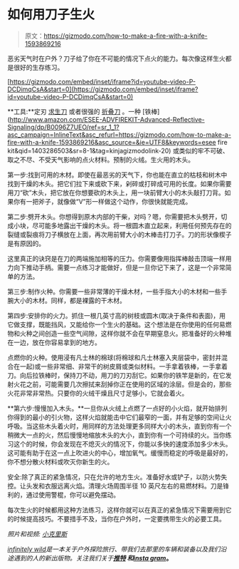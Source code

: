 # 如何用刀子生火

> 原文：<https://gizmodo.com/how-to-make-a-fire-with-a-knife-1593869216>

恶劣天气时在户外？刀子给了你在不可能的情况下点火的能力。每次像这样生火都是很好的生存练习。

 [https://gizmodo.com/embed/inset/iframe?id=youtube-video-P-DCDimqCsA&start=0](https://gizmodo.com/embed/inset/iframe?id=youtube-video-P-DCDimqCsA&start=0) 

**工具:**定刃 [求生刀](http://indefinitelywild.gizmodo.com/what-big-survival-knives-are-for-and-how-to-use-one-1572811597) 或者很强的 [折叠刀](http://indefinitelywild.gizmodo.com/how-to-find-the-perfect-pocket-knife-1590084875) 。一种 [铁棒](http://www.amazon.com/ESEE-ADVFIREKIT-Advanced-Reflective-Signaling/dp/B0096Z7UEO/ref=sr_1_1?asc_campaign=InlineText&asc_refurl=https://gizmodo.com/how-to-make-a-fire-with-a-knife-1593869216&asc_source=&ie=UTF8&keywords=esee fire kit&qid=1403286503&sr=8-1&tag=kinjagizmodolink-20) 或类似的牢不可破、取之不尽、不受天气影响的点火材料。预制的火绒。生火用的木头。



第一步:找到可用的木材。即使在最恶劣的天气下，你也能在直立的枯枝和树木中找到干燥的木头。把它们拉下来或砍下来，剁碎或打碎成可用的长度。如果你需要用刀“砍”木头，把它放在你想要砍的木头上，用一块前臂大小的木头敲打刀背。如果你有一把斧子，就像做“V”形一样做这个动作，你很快就能完成。

第二步:劈开木头。你想得到原木内部的干柴，对吗？嗯，你需要把木头劈开，切成小块，尽可能多地露出干燥的木头。将一根圆木直立起来，利用任何预先存在的裂缝或裂痕将刀子横放在上面，再次用前臂大小的木棒击打刀子。刀的形状像楔子是有原因的。

这里真正的诀窍是在刀的两端施加相等的压力。你需要像用指挥棒敲击顶端一样用力向下推动手柄。需要一点练习才能做好，但是一旦你记下来了，这是一个非常简单的方法。

第三步:制作火种。你需要一些非常薄的干燥木材，一些手指大小的木材和一些手腕大小的木材。同样，都是裸露的干木材。

第四步:安排你的火力。抓住一根几英寸高的树枝或圆木(取决于条件和表面)，用它做支撑，既能挡风，又能给你一个生火的基础。这个想法是在你使用的任何易燃物和火种之间创造一些空气间隙，这样你就不会在早期窒息火。把准备好的火种堆在一边，放在你容易拿到的地方。

点燃你的火种。使用浸有凡士林的棉球(将棉球和凡士林塞入夹层袋中，密封并混合在一起)或一些非常细、非常干的树皮屑或类似材料。一手拿着铁棒，一手拿着刀。向后拉铁棒时，保持刀不动，用刀的刀刃刮它。如果你的铁竿是新的，在它发射火花之前，可能需要几次擦拭来刮掉你正在使用的区域的涂层。但是会的，那些火花非常非常热。只要你的火绒干燥且尺寸足够小，它就会着火。

**第六步:慢慢加入木头。**一旦你从火绒上点燃了一点好的小火焰，就开始排列你得到的最小的引火物，这样火焰就能击中它们最窄的一面，并有足够的空间让火呼吸。当这些木头着火时，用同样的方法处理更多同样大小的木头，直到你有一个稍微大一点的火，然后慢慢地缩放木头的大小，直到你有一个可持续的火。当你练习这个的时候，你会发现在不熄灭火的情况下，你能以多快的速度添加多少木头。这可能有助于在这一点上吹进火的中心，增加氧气。缓慢而稳定的呼吸是最好的，你不想分散火材料或吹灭你新生的火。

安全:除了真正的紧急情况，只在允许的地方生火。准备好水或铲子，以防火势失控。让头发和衣服远离火焰。清理火场周围半径 10 英尺左右的易燃材料。刀是锋利的，通过使用警棍，你可以避免摆动。

每次生火的时候都用这种方法练习，这样你就可以在真正的紧急情况下需要用到它的时候提高技巧。不要措手不及，当你在户外时，一定要携带生火的必要工具。

*照片和视频:* [*小克里斯*](http://www.chrisbrinleejr.com/)

[*infinitely wild*](http://indefinitelywild.gizmodo.com/)*是一本关于户外探险旅行、带我们去那里的车辆和装备以及我们沿途遇到的人的新出版物。关注我们关于*[](https://www.facebook.com/indefinitelywild)**[*推特*](https://twitter.com/indefinitewild) *和*[*insta gram*](http://instagram.com/indefinitewild)。**